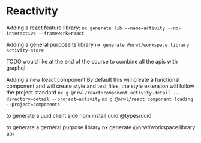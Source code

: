 # Reactivity

Adding a react feature library:
`nx generate lib --name=activity --no-interactive --framework=react`

Adding a general purpose ts library
`nx generate @nrwl/workspace:library activity-store`

TODO would like at the end of the course to combine all the apis with graphql

Adding a new React component
By default this will create a functional component
and will create style and test files, the style extension will follow the project standard
`nx g @nrwl/react:component activity-detail --directory=detail --project=activity`
`nx g @nrwl/react:component loading --project=components`

to generate a uuid client side
npm install uuid @types/uuid

to generate a gerneral purpose library
nx generate @nrwl/workspace:library api
